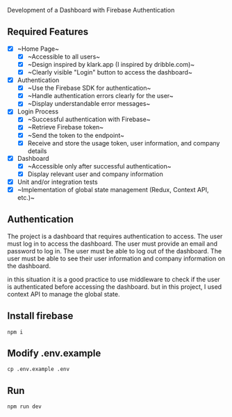 Development of a Dashboard with Firebase Authentication

## Required Features

- [x] ~Home Page~
  - [x] ~Accessible to all users~
  - [x] ~Design inspired by klark.app (I inspired by dribble.com)~
  - [x] ~Clearly visible "Login" button to access the dashboard~
- [x] Authentication
  - [x] ~Use the Firebase SDK for authentication~
  - [x] ~Handle authentication errors clearly for the user~
  - [x] ~Display understandable error messages~
- [x] Login Process
  - [x] ~Successful authentication with Firebase~
  - [x] ~Retrieve Firebase token~
  - [x] ~Send the token to the endpoint~
  - [x] Receive and store the usage token, user information, and company details
- [x] Dashboard
  - [x] ~Accessible only after successful authentication~
  - [x] Display relevant user and company information
- [x] Unit and/or integration tests
- [x] ~Implementation of global state management (Redux, Context API, etc.)~

## Authentication

The project is a dashboard that requires authentication to access. The user must log in to access the dashboard. The user must provide an email and password to log in. The user must be able to log out of the dashboard. The user must be able to see their user information and company information on the dashboard.

in this situation it is a good practice to use middleware to check if the user is authenticated before accessing the dashboard. but in this project, I used context API to manage the global state.

## Install firebase

```
npm i
```

## Modify .env.example

```
cp .env.example .env
```

## Run

```
npm run dev
```
